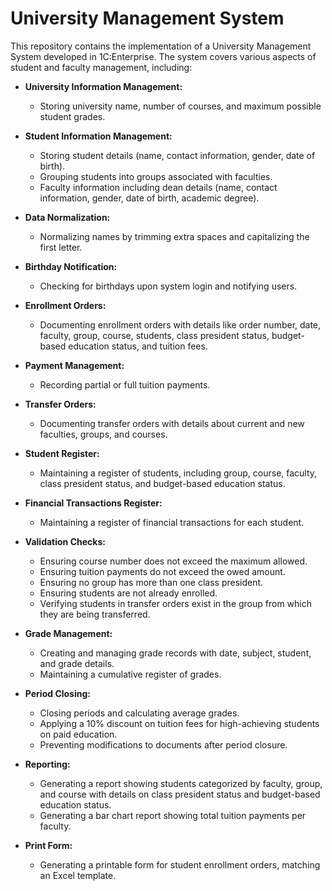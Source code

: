 # University Management System

This repository contains the implementation of a University Management System developed in 1C:Enterprise. The system covers various aspects of student and faculty management, including:

- **University Information Management:**
  - Storing university name, number of courses, and maximum possible student grades.

- **Student Information Management:**
  - Storing student details (name, contact information, gender, date of birth).
  - Grouping students into groups associated with faculties.
  - Faculty information including dean details (name, contact information, gender, date of birth, academic degree).

- **Data Normalization:**
  - Normalizing names by trimming extra spaces and capitalizing the first letter.

- **Birthday Notification:**
  - Checking for birthdays upon system login and notifying users.

- **Enrollment Orders:**
  - Documenting enrollment orders with details like order number, date, faculty, group, course, students, class president status, budget-based education status, and tuition fees.

- **Payment Management:**
  - Recording partial or full tuition payments.

- **Transfer Orders:**
  - Documenting transfer orders with details about current and new faculties, groups, and courses.

- **Student Register:**
  - Maintaining a register of students, including group, course, faculty, class president status, and budget-based education status.

- **Financial Transactions Register:**
  - Maintaining a register of financial transactions for each student.

- **Validation Checks:**
  - Ensuring course number does not exceed the maximum allowed.
  - Ensuring tuition payments do not exceed the owed amount.
  - Ensuring no group has more than one class president.
  - Ensuring students are not already enrolled.
  - Verifying students in transfer orders exist in the group from which they are being transferred.

- **Grade Management:**
  - Creating and managing grade records with date, subject, student, and grade details.
  - Maintaining a cumulative register of grades.

- **Period Closing:**
  - Closing periods and calculating average grades.
  - Applying a 10% discount on tuition fees for high-achieving students on paid education.
  - Preventing modifications to documents after period closure.

- **Reporting:**
  - Generating a report showing students categorized by faculty, group, and course with details on class president status and budget-based education status.
  - Generating a bar chart report showing total tuition payments per faculty.

- **Print Form:**
  - Generating a printable form for student enrollment orders, matching an Excel template.
